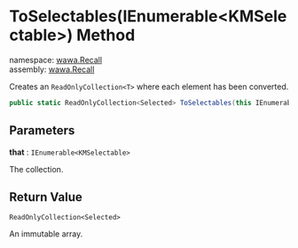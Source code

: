 # ToSelectables\(IEnumerable\<KMSelectable\>\) Method

namespace: [wawa\.Recall](../../wawa.Recall.md)<br />
assembly: [wawa\.Recall](../../../wawa.Recall.md)

Creates an `ReadOnlyCollection<T>` where each element has been converted\.

```csharp
public static ReadOnlyCollection<Selected> ToSelectables(this IEnumerable<KMSelectable> that);
```

## Parameters

__that__ : `IEnumerable<KMSelectable>`

The collection\.

## Return Value

`ReadOnlyCollection<Selected>`

An immutable array\.

